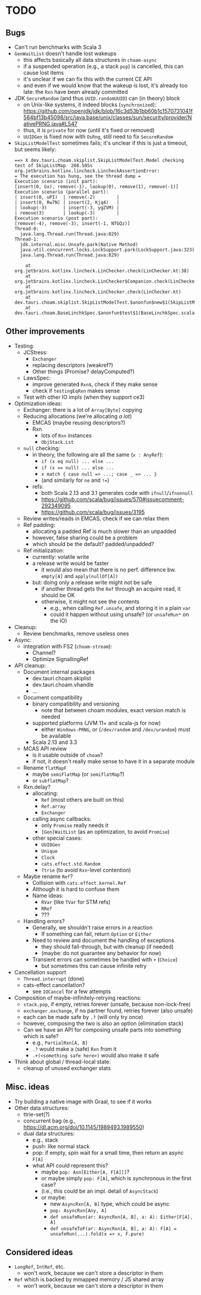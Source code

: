 <!--

   SPDX-License-Identifier: Apache-2.0
   Copyright 2016-2023 Daniel Urban and contributors listed in NOTICE.txt

   Licensed under the Apache License, Version 2.0 (the "License");
   you may not use this file except in compliance with the License.
   You may obtain a copy of the License at

       http://www.apache.org/licenses/LICENSE-2.0

   Unless required by applicable law or agreed to in writing, software
   distributed under the License is distributed on an "AS IS" BASIS,
   WITHOUT WARRANTIES OR CONDITIONS OF ANY KIND, either express or implied.
   See the License for the specific language governing permissions and
   limitations under the License.

--->

# TODO

## Bugs

- Can't run benchmarks with Scala 3
- `GenWaitList` doesn't handle lost wakeups
  - this affects basically all data structures in `choam-async`
  - if a suspended operation (e.g., a stack `pop`) is cancelled, this can cause lost items
  - it's unclear if we can fix this with the current CE API
  - and even if we would know that the wakeup is lost, it's already too late: the `Rxn` have been already committed
- JDK `SecureRandom` (and thus `UUID.randomUUID`) can (in theory) block
  - on Unix-like systems, it indeed blocks (`synchronized`): https://github.com/openjdk/jdk/blob/16c3d53b1bb60b1c1570731041f564bf13b45098/src/java.base/unix/classes/sun/security/provider/NativePRNG.java#L547
  - thus, it is `private` for now (until it's fixed or removed)
  - `UUIDGen` is fixed now with `OsRng`, still need to fix `SecureRandom`
- `SkipListModelTest` sometimes fails; it's unclear if this is just a timeout, but seems likely:
  ```
  ==> X dev.tauri.choam.skiplist.SkipListModelTest.Model checking test of SkipListMap  288.505s org.jetbrains.kotlinx.lincheck.LincheckAssertionError:
  = The execution has hung, see the thread dump =
  Execution scenario (init part):
  [insert(0, Gx), remove(-1), lookup(0), remove(1), remove(-1)]
  Execution scenario (parallel part):
  | insert(0, uPI)  | remove(-2)        |
  | insert(0, Rw7N) | insert(2, Kjq4)   |
  | lookup(-3)      | insert(-3, ygZVM) |
  | remove(3)       | lookup(-3)        |
  Execution scenario (post part):
  [remove(-4), remove(-3), insert(-1, NTGQz)]
  Thread-0:
    java.lang.Thread.run(Thread.java:829)
  Thread-1:
    jdk.internal.misc.Unsafe.park(Native Method)
    java.util.concurrent.locks.LockSupport.park(LockSupport.java:323)
    java.lang.Thread.run(Thread.java:829)

      at org.jetbrains.kotlinx.lincheck.LinChecker.check(LinChecker.kt:38)
      at org.jetbrains.kotlinx.lincheck.LinChecker$Companion.check(LinChecker.kt:197)
      at org.jetbrains.kotlinx.lincheck.LinChecker.check(LinChecker.kt)
      at dev.tauri.choam.skiplist.SkipListModelTest.$anonfun$new$1(SkipListModelTest.scala:40)
      at dev.tauri.choam.BaseLinchkSpec.$anonfun$test$1(BaseLinchkSpec.scala:33)
  ```

## Other improvements

- Testing:
  - JCStress:
    - `Exchanger`
    - replacing descriptors (weakref?)
    - Other things (Promise? delayComputed?)
  - LawsSpec:
    - improve generated `Rxn`s, check if they make sense
    - check if `testingEqRxn` makes sense
  - Test with other IO impls (when they support ce3)
- Optimization ideas:
  - Exchanger: there is a lot of `Array[Byte]` copying
  - Reducing allocations (we're allocating _a lot_)
    - EMCAS (maybe reusing descriptors?)
    - Rxn
      - lots of `Rxn` instances
      - `ObjStack.Lst`
  - `null` checking:
    - in theory, the following are all the same (`x : AnyRef`):
      - `if (x eq null) ... else ...`
      - `if (x == null) ... else ...`
      - `x match { case null => ...; case _ => ... }`
      - (and similarly for `ne` and `!=`)
    - refs:
      - both Scala 2.13 and 3.1 generates code with `ifnull`/`ifnonnull`
      - https://github.com/scala/bug/issues/570#issuecomment-292349095
      - https://github.com/scala/bug/issues/3195
  - Review writes/reads in EMCAS, check if we can relax them
  - Ref padding:
    - allocating a padded Ref is much slower than an unpadded
    - however, false sharing could be a problem
    - which should be the default? padded/unpadded?
  - Ref initialization:
    - currently: volatile write
    - a release write would be faster
      - it would also mean that there is no perf. difference bw. `empty[A]` and `apply(nullOf[A])`
    - but: doing only a release write might not be safe
      - if another thread gets the `Ref` through an acquire read, it should be OK
      - otherwise, it might not see the contents
        - e.g., when calling `Ref.unsafe`, and storing it in a plain `var`
        - could it happen without using unsafe? (or `unsafeRun*` on the IO)
- Cleanup:
  - Review benchmarks, remove useless ones
- Async:
  - integration with FS2 (`choam-stream`):
    - Channel?
    - Optimize SignallingRef
- API cleanup:
  - Document internal packages
    - dev.tauri.choam.skiplist
    - dev.tauri.choam.vhandle
    - ...
  - Document compatibility
    - binary compatibility and versioning
      - note that between choam modules, exact version match is needed
    - supported platforms (JVM 11+ and scala-js for now)
      - either `Windows-PRNG`, or (`/dev/random` and `/dev/urandom`) must be available
    - Scala 2.13 and 3.3
  - MCAS API review
    - is it usable outside of `choam`?
    - if not, it doesn't really make sense to have it in a separate module
  - Rename `flatMapF`
    - maybe `semiFlatMap` (or `semiflatMap`?)
    - or `subflatMap`?
  - Rxn.delay?
    - allocating:
      - `Ref` (most others are built on this)
      - `Ref.array`
      - `Exchanger`
    - calling async callbacks:
      - only `Promise` really needs it
      - `[Gen]WaitList` (as an optimization, to avoid `Promise`)
    - other special cases:
      - `UUIDGen`
      - `Unique`
      - `Clock`
      - `cats.effect.std.Random`
      - `Ttrie` (to avoid `Rxn`-level contention)
  - Maybe rename `Ref`?
    - Collision with `cats.effect.kernel.Ref`
    - Although it is hard to confuse them
    - Name ideas:
      - `RVar` (like `TVar` for STM refs)
      - `RRef`
      - ???
  - Handling errors?
    - Generally, we shouldn't raise errors in a reaction
      - If something can fail, return `Option` or `Either`
    - Need to review and document the handling of exceptions
      - they should fall-through, but with cleanup (if needed)
      - (maybe: do not guarantee any behavior for now)
    - Transient errors can sometimes be handled with `+` (`Choice`)
      - but sometimes this can cause infinite retry
- Cancellation support
  - `Thread.interrupt` (done)
  - cats-effect cancellation?
    - see `IOCancel` for a few attempts
- Composition of maybe-infinitely-retrying reactions:
  - `stack.pop`, if empty, retries forever (unsafe, because non-lock-free)
  - `exchanger.exchange`, if no partner found, retries forever (also unsafe)
  - each can be made safe by `.?` (will only try once)
  - however, composing the two is also an option (elimination stack)
  - Can we have an API for composing unsafe parts into something which is safe?
    - e.g., `PartialRxn[A, B]`
    - `.?` would make a (safe) `Rxn` from it
    - `.+(<something safe here>)` would also make it safe
- Think about global / thread-local state:
  - cleanup of unused exchanger stats

## Misc. ideas

- Try building a native image with Graal, to see if it works
- Other data structures:
  - ttrie-set(?)
  - concurrent bag (e.g., https://dl.acm.org/doi/10.1145/1989493.1989550)
  - dual data structures:
    - e.g., stack
    - push: like normal stack
    - pop: if empty, spin wait for a small time, then return an async `F[A]`
    - what API could represent this?
      - maybe `pop: Axn[Either[A, F[A]]]`?
      - or maybe simply `pop: F[A]`, which is synchronous in the first case?
      - (i.e., this could be an impl. detail of `AsyncStack`)
      - or maybe:
        - new `AsyncRxn[A, B]` type, which could be async
        - `pop: AsyncRxn[Any, A]`
        - `def unsafeRun(ar: AsyncRxn[A, B], a: A): Either[F[A], A]`
        - `def unsafeToF(ar: AsyncRxn[A, B], a: A): F[A] = unsafeRun(...).fold(x => x, F.pure)`

## Considered ideas

- `LongRef`, `IntRef`, etc.
  - won't work, because we can't store a descriptor in them
- `Ref` which is backed by mmapped memory / JS shared array
  - won't work, because we can't store a descriptor in them
